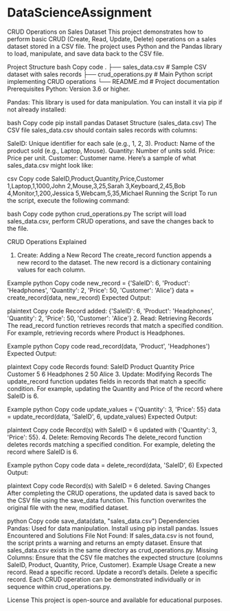 # DataScienceAssignment

CRUD Operations on Sales Dataset
This project demonstrates how to perform basic CRUD (Create, Read, Update, Delete) operations on a sales dataset stored in a CSV file. The project uses Python and the Pandas library to load, manipulate, and save data back to the CSV file.

Project Structure
bash
Copy code
.
├── sales_data.csv       # Sample CSV dataset with sales records
├── crud_operations.py   # Main Python script implementing CRUD operations
└── README.md            # Project documentation
Prerequisites
Python: Version 3.6 or higher.

Pandas: This library is used for data manipulation. You can install it via pip if not already installed:

bash
Copy code
pip install pandas
Dataset Structure (sales_data.csv)
The CSV file sales_data.csv should contain sales records with columns:

SaleID: Unique identifier for each sale (e.g., 1, 2, 3).
Product: Name of the product sold (e.g., Laptop, Mouse).
Quantity: Number of units sold.
Price: Price per unit.
Customer: Customer name.
Here’s a sample of what sales_data.csv might look like:

csv
Copy code
SaleID,Product,Quantity,Price,Customer
1,Laptop,1,1000,John
2,Mouse,3,25,Sarah
3,Keyboard,2,45,Bob
4,Monitor,1,200,Jessica
5,Webcam,5,35,Michael
Running the Script
To run the script, execute the following command:

bash
Copy code
python crud_operations.py
The script will load sales_data.csv, perform CRUD operations, and save the changes back to the file.

CRUD Operations Explained
1. Create: Adding a New Record
The create_record function appends a new record to the dataset. The new record is a dictionary containing values for each column.

Example
python
Copy code
new_record = {'SaleID': 6, 'Product': 'Headphones', 'Quantity': 2, 'Price': 50, 'Customer': 'Alice'}
data = create_record(data, new_record)
Expected Output:

plaintext
Copy code
Record added:
{'SaleID': 6, 'Product': 'Headphones', 'Quantity': 2, 'Price': 50, 'Customer': 'Alice'}
2. Read: Retrieving Records
The read_record function retrieves records that match a specified condition. For example, retrieving records where Product is Headphones.

Example
python
Copy code
read_record(data, 'Product', 'Headphones')
Expected Output:

plaintext
Copy code
Records found:
   SaleID     Product  Quantity  Price Customer
5       6  Headphones         2     50    Alice
3. Update: Modifying Records
The update_record function updates fields in records that match a specific condition. For example, updating the Quantity and Price of the record where SaleID is 6.

Example
python
Copy code
update_values = {'Quantity': 3, 'Price': 55}
data = update_record(data, 'SaleID', 6, update_values)
Expected Output:

plaintext
Copy code
Record(s) with SaleID = 6 updated with {'Quantity': 3, 'Price': 55}.
4. Delete: Removing Records
The delete_record function deletes records matching a specified condition. For example, deleting the record where SaleID is 6.

Example
python
Copy code
data = delete_record(data, 'SaleID', 6)
Expected Output:

plaintext
Copy code
Record(s) with SaleID = 6 deleted.
Saving Changes
After completing the CRUD operations, the updated data is saved back to the CSV file using the save_data function. This function overwrites the original file with the new, modified dataset.

python
Copy code
save_data(data, "sales_data.csv")
Dependencies
Pandas: Used for data manipulation. Install using pip install pandas.
Issues Encountered and Solutions
File Not Found: If sales_data.csv is not found, the script prints a warning and returns an empty dataset. Ensure that sales_data.csv exists in the same directory as crud_operations.py.
Missing Columns: Ensure that the CSV file matches the expected structure (columns SaleID, Product, Quantity, Price, Customer).
Example Usage
Create a new record.
Read a specific record.
Update a record’s details.
Delete a specific record.
Each CRUD operation can be demonstrated individually or in sequence within crud_operations.py.

License
This project is open-source and available for educational purposes.

